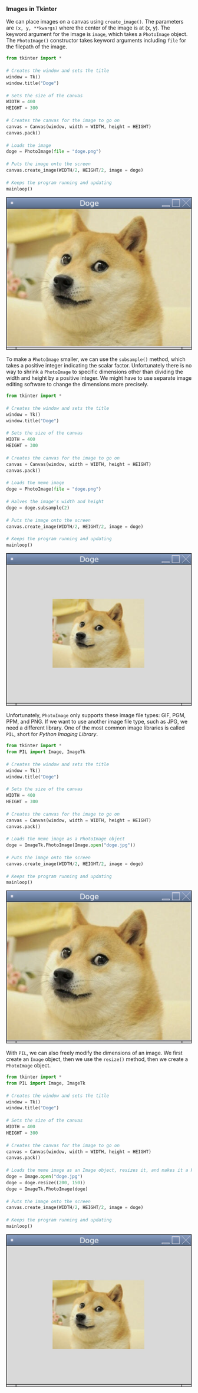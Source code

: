 ### Images in Tkinter

We can place images on a canvas using `create_image()`. The parameters are `(x, y, **kwargs)` where the center of the image is at (x, y). The keyword argument for the image is `image`, which takes a `PhotoImage` object. The `PhotoImage()` constructor takes keyword arguments including `file` for the filepath of the image. 

```python
from tkinter import *

# Creates the window and sets the title
window = Tk()
window.title("Doge")

# Sets the size of the canvas
WIDTH = 400
HEIGHT = 300

# Creates the canvas for the image to go on
canvas = Canvas(window, width = WIDTH, height = HEIGHT)
canvas.pack()

# Loads the image
doge = PhotoImage(file = "doge.png")

# Puts the image onto the screen
canvas.create_image(WIDTH/2, HEIGHT/2, image = doge)

# Keeps the program running and updating
mainloop()
```

![](../Images/Tk_Image_1.png)

To make a `PhotoImage` smaller, we can use the `subsample()` method, which takes a positive integer indicating the scalar factor. Unfortunately there is no way to shrink a `PhotoImage` to specific dimensions other than dividing the width and height by a positive integer. We might have to use separate image editing software to change the dimensions more precisely.

```python
from tkinter import *

# Creates the window and sets the title
window = Tk()
window.title("Doge")

# Sets the size of the canvas
WIDTH = 400
HEIGHT = 300

# Creates the canvas for the image to go on
canvas = Canvas(window, width = WIDTH, height = HEIGHT)
canvas.pack()

# Loads the meme image
doge = PhotoImage(file = "doge.png")

# Halves the image's width and height
doge = doge.subsample(2)

# Puts the image onto the screen
canvas.create_image(WIDTH/2, HEIGHT/2, image = doge)

# Keeps the program running and updating
mainloop()
```

![](../Images/Tk_Image_2.png)

Unfortunately, `PhotoImage` only supports these image file types: GIF, PGM, PPM, and PNG. If we want to use another image file type, such as JPG, we need a different library. One of the most common image libraries is called `PIL`, short for *Python Imaging Library*.

```python
from tkinter import *
from PIL import Image, ImageTk

# Creates the window and sets the title
window = Tk()
window.title("Doge")

# Sets the size of the canvas
WIDTH = 400
HEIGHT = 300

# Creates the canvas for the image to go on
canvas = Canvas(window, width = WIDTH, height = HEIGHT)
canvas.pack()

# Loads the meme image as a PhotoImage object
doge = ImageTk.PhotoImage(Image.open("doge.jpg"))

# Puts the image onto the screen
canvas.create_image(WIDTH/2, HEIGHT/2, image = doge)

# Keeps the program running and updating
mainloop()
```

![](../Images/Tk_Image_1.png)

With `PIL`, we can also freely modify the dimensions of an image. We first create an `Image` object, then we use the `resize()` method, then we create a `PhotoImage` object.

```python
from tkinter import *
from PIL import Image, ImageTk

# Creates the window and sets the title
window = Tk()
window.title("Doge")

# Sets the size of the canvas
WIDTH = 400
HEIGHT = 300

# Creates the canvas for the image to go on
canvas = Canvas(window, width = WIDTH, height = HEIGHT)
canvas.pack()

# Loads the meme image as an Image object, resizes it, and makes it a PhotoImage object
doge = Image.open("doge.jpg")
doge = doge.resize((200, 150))
doge = ImageTk.PhotoImage(doge)

# Puts the image onto the screen
canvas.create_image(WIDTH/2, HEIGHT/2, image = doge)

# Keeps the program running and updating
mainloop()
```

![](../Images/Tk_Image_2.png)
